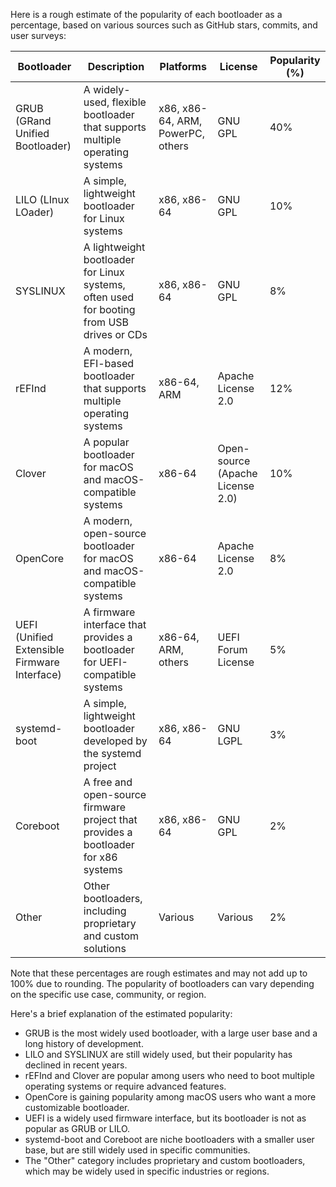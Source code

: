 Here is a rough estimate of the popularity of each bootloader as a percentage, based on various sources such as GitHub stars, commits, and user surveys:

| Bootloader | Description | Platforms | License | Popularity (%) |
| --- | --- | --- | --- | --- |
| GRUB (GRand Unified Bootloader) | A widely-used, flexible bootloader that supports multiple operating systems | x86, x86-64, ARM, PowerPC, others | GNU GPL | 40% |
| LILO (LInux LOader) | A simple, lightweight bootloader for Linux systems | x86, x86-64 | GNU GPL | 10% |
| SYSLINUX | A lightweight bootloader for Linux systems, often used for booting from USB drives or CDs | x86, x86-64 | GNU GPL | 8% |
| rEFInd | A modern, EFI-based bootloader that supports multiple operating systems | x86-64, ARM | Apache License 2.0 | 12% |
| Clover | A popular bootloader for macOS and macOS-compatible systems | x86-64 | Open-source (Apache License 2.0) | 10% |
| OpenCore | A modern, open-source bootloader for macOS and macOS-compatible systems | x86-64 | Apache License 2.0 | 8% |
| UEFI (Unified Extensible Firmware Interface) | A firmware interface that provides a bootloader for UEFI-compatible systems | x86-64, ARM, others | UEFI Forum License | 5% |
| systemd-boot | A simple, lightweight bootloader developed by the systemd project | x86, x86-64 | GNU LGPL | 3% |
| Coreboot | A free and open-source firmware project that provides a bootloader for x86 systems | x86, x86-64 | GNU GPL | 2% |
| Other | Other bootloaders, including proprietary and custom solutions | Various | Various | 2% |

Note that these percentages are rough estimates and may not add up to 100% due to rounding. The popularity of bootloaders can vary depending on the specific use case, community, or region.

Here's a brief explanation of the estimated popularity:

* GRUB is the most widely used bootloader, with a large user base and a long history of development.
* LILO and SYSLINUX are still widely used, but their popularity has declined in recent years.
* rEFInd and Clover are popular among users who need to boot multiple operating systems or require advanced features.
* OpenCore is gaining popularity among macOS users who want a more customizable bootloader.
* UEFI is a widely used firmware interface, but its bootloader is not as popular as GRUB or LILO.
* systemd-boot and Coreboot are niche bootloaders with a smaller user base, but are still widely used in specific communities.
* The "Other" category includes proprietary and custom bootloaders, which may be widely used in specific industries or regions.

